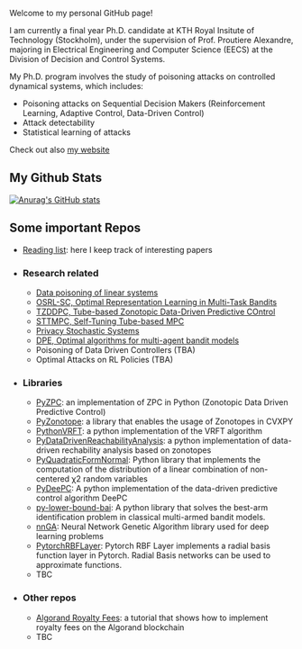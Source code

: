 Welcome to my personal GitHub page!

I am currently a final year Ph.D. candidate at KTH Royal Insitute of Technology (Stockholm), under the supervision of Prof. Proutiere Alexandre, majoring in Electrical Engineering and Computer Science (EECS) at the Division of Decision and Control Systems.

My Ph.D. program involves the study of poisoning attacks on controlled dynamical systems, which includes:

 * Poisoning attacks on Sequential Decision Makers (Reinforcement Learning, Adaptive Control, Data-Driven Control)
 * Attack detectability
 * Statistical learning of attacks

Check out also [my website](alessiorusso.net)

## My Github Stats
[![Anurag's GitHub stats](https://github-readme-stats.vercel.app/api?username=rssalessio&show_icons=true&theme=tokyonight&count_private=true)](https://github.com/anuraghazra/github-readme-stats)




## Some important Repos

  * [Reading list](https://github.com/rssalessio/reading-list/blob/main/README.md): here I keep track of interesting papers
  * ### Research related
    * [Data poisoning of linear systems](https://github.com/rssalessio/data-poisoning-linear-systems)
    * [OSRL-SC, Optimal Representation Learning in Multi-Task Bandits](https://github.com/rssalessio/OSRL-SC)
    * [TZDDPC, Tube-based Zonotopic Data-Driven Predictive COntrol](https://github.com/rssalessio/TZDDPC)
    * [STTMPC, Self-Tuning Tube-based MPC](https://github.com/rssalessio/SelfTuningTubeBasedMPC)
    * [Privacy Stochastic Systems](https://github.com/rssalessio/PrivacyStochasticSystems)
    * [DPE, Optimal algorithms for multi-agent bandit models](https://github.com/rssalessio/DPE)
    * Poisoning of Data Driven Controllers (TBA)
    * Optimal Attacks on RL Policies (TBA)
  * ### Libraries
    * [PyZPC](https://github.com/rssalessio/PyZPC): an implementation of ZPC in Python (Zonotopic Data Driven Predictive Control)
    * [PyZonotope](https://github.com/rssalessio/pyzonotope): a library that enables the usage of Zonotopes in CVXPY
    * [PythonVRFT](https://github.com/rssalessio/PythonVRFT): a python implementation of the VRFT algorithm
    * [PyDataDrivenReachabilityAnalysis](https://github.com/rssalessio/Py-Data-Driven-Reachability-Analysis): a python implementation of data-driven rechability analysis based on zonotopes
    *  [PyQuadraticFormNormal](https://github.com/rssalessio/PyQuadraticFormNormal): Python library that implements the computation of the distribution of a linear combination of non-centered χ2 random variables
    *  [PyDeePC](https://github.com/rssalessio/PyDeePC): A python implementation of the data-driven predictive control algorithm DeePC
    *  [py-lower-bound-bai](https://github.com/rssalessio/py-lower-bound-bai): A python library that solves the best-arm identification problem in classical multi-armed bandit models.
    *  [nnGA](https://github.com/rssalessio/nnGA): Neural Network Genetic Algorithm library used for deep learning problems
    *  [PytorchRBFLayer](https://github.com/rssalessio/PytorchRBFLayer): Pytorch RBF Layer implements a radial basis function layer in Pytorch. Radial Basis networks can be used to approximate functions.
    *  TBC
  * ### Other repos
    * [Algorand Royalty Fees](https://github.com/rssalessio/algorand-royalty-fees): a tutorial that shows how to implement royalty fees on the Algorand blockchain
    *  TBC



<!-- [![Top Langs](https://github-readme-stats.vercel.app/api/top-langs/?username=rssalessio&layout=compact&theme=radical&hide=tex,Jupyter%20Notebook,M,Matlab&count_private=true)](https://github.com/anuraghazra/github-readme-stats) -->
